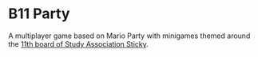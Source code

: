 # B11 Party

A multiplayer game based on Mario Party with minigames themed around the [11th board of Study Association Sticky](https://svsticky.nl/nl/besturen/11).
